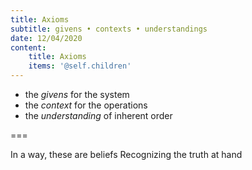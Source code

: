 ```yaml
---
title: Axioms
subtitle: givens • contexts • understandings
date: 12/04/2020
content:
    title: Axioms
    items: '@self.children'
---
```


- the _givens_ for the system
- the _context_ for the operations
- the _understanding_ of inherent order

===

In a way, these are beliefs
Recognizing the truth at hand
